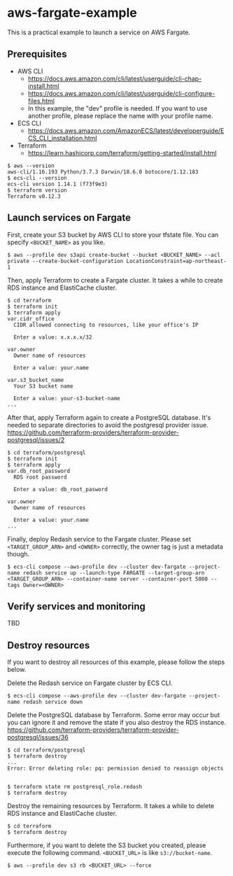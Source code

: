 # aws-fargate-example

This is a practical example to launch a service on AWS Fargate.

## Prerequisites

- AWS CLI
  - https://docs.aws.amazon.com/cli/latest/userguide/cli-chap-install.html
  - https://docs.aws.amazon.com/cli/latest/userguide/cli-configure-files.html
  - In this example, the "dev" profile is needed. If you want to use another profile, please replace the name with your profile name.
- ECS CLI
  - https://docs.aws.amazon.com/AmazonECS/latest/developerguide/ECS_CLI_installation.html
- Terraform
  - https://learn.hashicorp.com/terraform/getting-started/install.html

```console
$ aws --version
aws-cli/1.16.193 Python/3.7.3 Darwin/18.6.0 botocore/1.12.183
$ ecs-cli --version
ecs-cli version 1.14.1 (f73f9e3)
$ terraform version
Terraform v0.12.3
```

## Launch services on Fargate

First, create your S3 bucket by AWS CLI to store your tfstate file. You can specify `<BUCKET_NAME>` as you like.

```console
$ aws --profile dev s3api create-bucket --bucket <BUCKET_NAME> --acl private --create-bucket-configuration LocationConstraint=ap-northeast-1
```

Then, apply Terraform to create a Fargate cluster. It takes a while to create RDS instance and ElastiCache cluster.

```console
$ cd terraform
$ terraform init
$ terraform apply
var.cidr_office
  CIDR allowed connecting to resources, like your office's IP

  Enter a value: x.x.x.x/32

var.owner
  Owner name of resources

  Enter a value: your.name

var.s3_bucket_name
  Your S3 bucket name

  Enter a value: your-s3-bucket-name
...
```

After that, apply Terraform again to create a PostgreSQL database. It's needed to separate directories to avoid the postgresql provider issue. https://github.com/terraform-providers/terraform-provider-postgresql/issues/2

```console
$ cd terraform/postgresql
$ terraform init
$ terraform apply
var.db_root_password
  RDS root password

  Enter a value: db_root_pasword

var.owner
  Owner name of resources

  Enter a value: your.name
...
```

Finally, deploy Redash service to the Fargate cluster. Please set `<TARGET_GROUP_ARN>` and `<OWNER>` correctly, the owner tag is just a metadata though.

```console
$ ecs-cli compose --aws-profile dev --cluster dev-fargate --project-name redash service up --launch-type FARGATE --target-group-arn <TARGET_GROUP_ARN> --container-name server --container-port 5000 --tags Owner=<OWNER>
```

## Verify services and monitoring

TBD

## Destroy resources

If you want to destroy all resources of this example, please follow the steps below.

Delete the Redash service on Fargate cluster by ECS CLI.

```console
$ ecs-cli compose --aws-profile dev --cluster dev-fargate --project-name redash service down
```

Delete the PostgreSQL database by Terraform. Some error may occur but you can ignore it and remove the state if you also destroy the RDS instance. https://github.com/terraform-providers/terraform-provider-postgresql/issues/36

```console
$ cd terraform/postgresql
$ terraform destroy
...
Error: Error deleting role: pq: permission denied to reassign objects


$ terraform state rm postgresql_role.redash
$ terraform destroy
```

Destroy the remaining resources by Terraform. It takes a while to delete RDS instance and ElastiCache cluster.

```console
$ cd terraform
$ terraform destroy
```

Furthermore, if you want to delete the S3 bucket you created, please execute the following command. `<BUCKET_URL>` is like `s3://bucket-name`.

```console
$ aws --profile dev s3 rb <BUCKET_URL> --force
```
